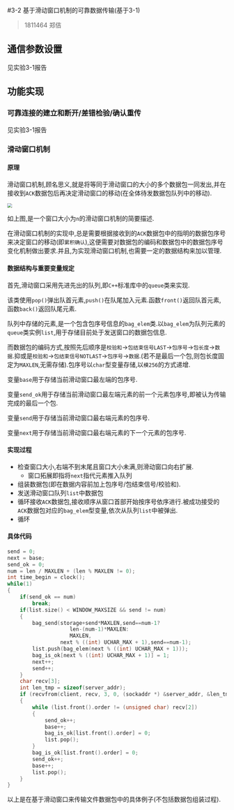 #3-2 基于滑动窗口机制的可靠数据传输(基于3-1)

> 1811464 郑佶

## 通信参数设置

见实验3-1报告

## 功能实现

### 可靠连接的建立和断开/差错检验/确认重传

见实验3-1报告

### 滑动窗口机制

#### 原理

滑动窗口机制,顾名思义,就是将等同于滑动窗口的大小的多个数据包一同发出,并在接收到`ACK`数据包后再决定滑动窗口的移动(在全体待发数据包队列中的移动).

<img src="F:\Codefiles\NetworkTech\lab3-1,2\other\4.png" style="zoom:67%;" />

如上图,是一个窗口大小为`n`的滑动窗口机制的简要描述.

在滑动窗口机制的实现中,总是需要根据接收到的`ACK`数据包中的指明的数据包序号来决定窗口的移动(即`累积确认`),这便需要对数据包的编码和数据包中的数据包序号变化机制做出要求.并且,为实现滑动窗口机制,也需要一定的数据结构来加以管理.

#### 数据结构与重要变量规定

首先,滑动窗口采用先进先出的队列,即`C++`标准库中的`queue`类来实现.

该类使用`pop()`弹出队首元素,`push()`在队尾加入元素.函数`front()`返回队首元素,函数`back()`返回队尾元素.

队列中存储的元素,是一个包含包序号信息的`bag_elem`类.以`bag_elem`为队列元素的`queue`类实例`list`,用于存储目前处于发送窗口的数据包信息.

而数据包的编码方式,按照先后顺序是`校验和`->`包结束信号LAST`->`包序号`->`包长度`->`数据`.抑或是`校验和`->`包结束信号NOTLAST`->`包序号`->`数据`.(若不是最后一个包,则包长度固定为`MAXLEN`,无需存储).包序号以`char`型变量存储,以`模256`的方式递增.

变量`base`用于存储当前滑动窗口最左端的包序号.

变量`send_ok`用于存储当前滑动窗口最左端元素的前一个元素包序号,即被认为传输完成的最后一个包.

变量`send`用于存储当前滑动窗口最右端元素的包序号.

变量`next`用于存储当前滑动窗口最右端元素的下一个元素的包序号.

#### 实现过程

- 检查窗口大小,右端不到末尾且窗口大小未满,则滑动窗口向右扩展.
  - 窗口拓展即指将`next`指代元素推入队列
- 组装数据包(即在数据内容前加上包序号/包结束信号/校验和).
- 发送滑动窗口队列`list`中数据包
- 循环接收`ACK`数据包,接收顺序从窗口首部开始按序号依序进行.被成功接受的`ACK`数据包对应的`bag_elem`型变量,依次从队列`list`中被弹出.
- 循环

#### 具体代码

```c++
send = 0;
next = base;
send_ok = 0;
num = len / MAXLEN + (len % MAXLEN != 0);
int time_begin = clock();
while(1)
{
	if(send_ok == num)
		break;
	if(list.size() < WINDOW_MAXSIZE && send != num)
	{
		bag_send(storage+send*MAXLEN,send==num-1?
                 	len-(num-1)*MAXLEN:
                 	MAXLEN,
                 next % ((int) UCHAR_MAX + 1),send==num-1);
		list.push(bag_elem(next % ((int) UCHAR_MAX + 1)));
		bag_is_ok[next % ((int) UCHAR_MAX + 1)] = 1;
		next++;
		send++;
	}
	char recv[3];
	int len_tmp = sizeof(server_addr);
    if (recvfrom(client, recv, 3, 0, (sockaddr *) &server_addr, &len_tmp) != SOCKET_ERROR && check_sum(recv, 3) == 0 && recv[1] == ACK && bag_is_ok[(unsigned char)recv[2]]) 
	{
        while (list.front().order != (unsigned char) recv[2]) 
		{
            send_ok++;
            base++;
            bag_is_ok[list.front().order] = 0;
            list.pop();
        }
        bag_is_ok[list.front().order] = 0;
        send_ok++;
        base++;
        list.pop();
    }
}
```

以上是在基于滑动窗口来传输文件数据包中的具体例子(不包括数据包组装过程).
